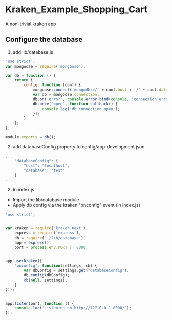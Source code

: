# Kraken_Example_Shopping_Cart

A non-trivial kraken app

## Configure the database

1. add lib/database.js

```javascript
'use strict';
var mongoose = require('mongoose');

var db = function () {
    return {
        config: function (conf) {
            mongoose.connect('mongodb://' + conf.host + '/' + conf.database);
            var db = mongoose.connection;
            db.on('error', console.error.bind(console, 'connection error:'));
            db.once('open', function callback() {
                console.log('db connection open');
            });
        }
    };
};

module.exports = db();

```

2. add databaseConfig property to config/app-development.json

```javascript
...
    "databaseConfig": {
        "host": "localhost",
        "database": "test"
    }
...
```

3. In index.js
  * Import the lib/database module
  * Apply db config via the kraken "onconfig" event (in index.js)

```javascript
'use strict';


var kraken = require('kraken.next'),
    express = require('express'),
    db = require('./lib/database'),
    app = express(),
    port = process.env.PORT || 8000;


app.use(kraken({
    "onconfig": function(settings, cb) {
        var dbConfig = settings.get("databaseConfig");
        db.config(dbConfig);
        cb(null, settings);
    }
}));


app.listen(port, function () {
    console.log('Listening on http://127.0.0.1:8000/');
});
```

